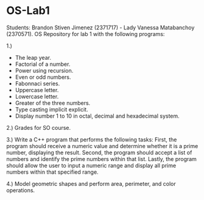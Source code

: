 # OS-Lab1

Students: Brandon Stiven Jimenez (2371717) - Lady Vanessa Matabanchoy (2370571).
OS Repository for lab 1 with the following programs: 

1.)
- The leap year.
- Factorial of a number.
- Power using recursion.
- Even or odd numbers.
- Fabonnaci series.
- Uppercase letter.
- Lowercase letter.
- Greater of the three numbers.
- Type casting implicit explicit.
- Display number 1 to 10 in octal, decimal and hexadecimal system.

2.) Grades for SO course.

3.) Write a C++ program that performs the following tasks: First, the program should receive a numeric value and determine whether it is a prime number, displaying the result. Second, the program should accept a list of numbers and identify the prime numbers within that list. Lastly, the program should allow the user to input a numeric range and display all prime numbers within that specified range.

4.) Model geometric shapes and perform area, perimeter, and color operations.
